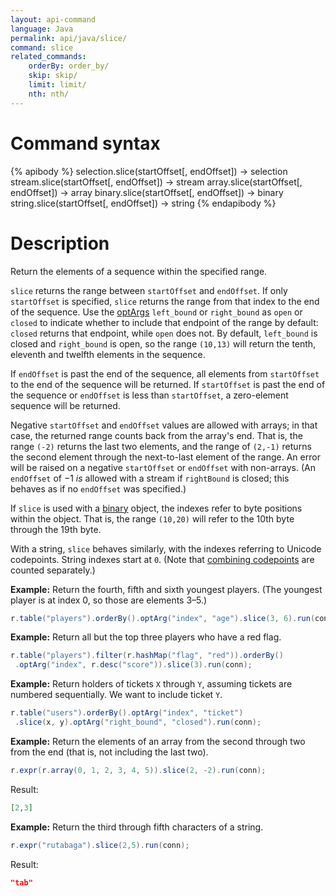 ```yaml
---
layout: api-command
language: Java
permalink: api/java/slice/
command: slice
related_commands:
    orderBy: order_by/
    skip: skip/
    limit: limit/
    nth: nth/
---
```


# Command syntax #

{% apibody %}
selection.slice(startOffset[, endOffset]) &rarr; selection
stream.slice(startOffset[, endOffset]) &rarr; stream
array.slice(startOffset[, endOffset]) &rarr; array
binary.slice(startOffset[, endOffset]) &rarr; binary
string.slice(startOffset[, endOffset]) &rarr; string
{% endapibody %}

# Description #

Return the elements of a sequence within the specified range.

`slice` returns the range between `startOffset` and `endOffset`. If only `startOffset` is specified, `slice` returns the range from that index to the end of the sequence. Use the [optArgs](/api/java/optarg) `left_bound` or `right_bound` as `open` or `closed` to indicate whether to include that endpoint of the range by default: `closed` returns that endpoint, while `open` does not. By default, `left_bound` is closed and `right_bound` is open, so the range `(10,13)` will return the tenth, eleventh and twelfth elements in the sequence.

If `endOffset` is past the end of the sequence, all elements from `startOffset` to the end of the sequence will be returned. If `startOffset` is past the end of the sequence or `endOffset` is less than `startOffset`, a zero-element sequence will be returned.

Negative `startOffset` and `endOffset` values are allowed with arrays; in that case, the returned range counts back from the array's end. That is, the range `(-2)` returns the last two elements, and the range of `(2,-1)` returns the second element through the next-to-last element of the range. An error will be raised on a negative `startOffset` or `endOffset` with non-arrays. (An `endOffset` of &minus;1 *is* allowed with a stream if `rightBound` is closed; this behaves as if no `endOffset` was specified.)

If `slice` is used with a [binary](/api/java/binary) object, the indexes refer to byte positions within the object. That is, the range `(10,20)` will refer to the 10th byte through the 19th byte.

With a string, `slice` behaves similarly, with the indexes referring to Unicode codepoints. String indexes start at `0`. (Note that [combining codepoints][cc] are counted separately.)

[cc]: https://en.wikipedia.org/wiki/Combining_character

__Example:__ Return the fourth, fifth and sixth youngest players. (The youngest player is at index 0, so those are elements 3&ndash;5.)

```java
r.table("players").orderBy().optArg("index", "age").slice(3, 6).run(conn);
```

__Example:__ Return all but the top three players who have a red flag.

```java
r.table("players").filter(r.hashMap("flag", "red")).orderBy()
 .optArg("index", r.desc("score")).slice(3).run(conn);
```

__Example:__ Return holders of tickets `X` through `Y`, assuming tickets are numbered sequentially. We want to include ticket `Y`.

```java
r.table("users").orderBy().optArg("index", "ticket")
 .slice(x, y).optArg("right_bound", "closed").run(conn);
```

__Example:__ Return the elements of an array from the second through two from the end (that is, not including the last two).

```java
r.expr(r.array(0, 1, 2, 3, 4, 5)).slice(2, -2).run(conn);
```

Result:

```json
[2,3]
```

__Example:__ Return the third through fifth characters of a string.

```java
r.expr("rutabaga").slice(2,5).run(conn);
```

Result:

```json
"tab"
```
